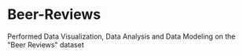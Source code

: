 # Beer-Reviews

Performed Data Visualization, Data Analysis and Data Modeling on the "Beer Reviews" dataset
